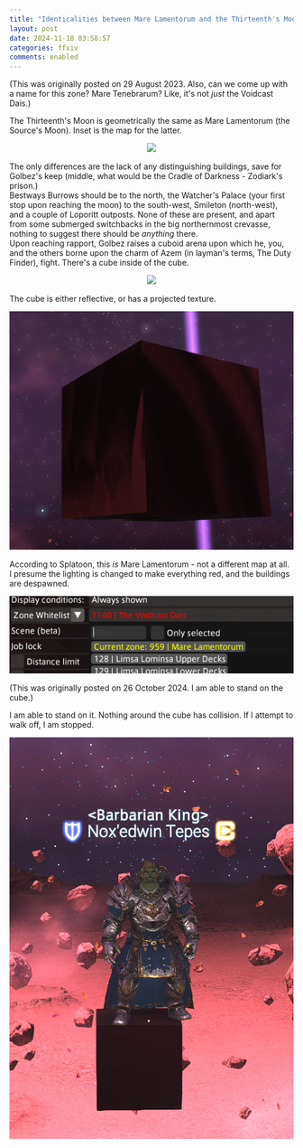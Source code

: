 ```yaml
---
title: "Identicalities between Mare Lamentorum and the Thirteenth's Moon"
layout: post
date: 2024-11-18 03:58:57
categories: ffxiv
comments: enabled
---
```

(This was originally posted on 29 August 2023. Also, can we come up with a name for this zone? Mare Tenebrarum? Like, it's not *just* the Voidcast Dais.)  

The Thirteenth's Moon is geometrically the same as Mare Lamentorum (the Source's Moon). Inset is the map for the latter.  
<center><a href="https://raw.githubusercontent.com/Nox13last/nox13last.github.io/refs/heads/main/_uploads/Voidcast_1.png"><img src="https://raw.githubusercontent.com/Nox13last/nox13last.github.io/refs/heads/main/_uploads/Voidcast_1.png" width="600"></a></center>  

The only differences are the lack of any distinguishing buildings, save for Golbez's keep (middle, what would be the Cradle of Darkness - Zodiark's prison.)  
Bestways Burrows should be to the north, the Watcher's Palace (your first stop upon reaching the moon) to the south-west, Smileton (north-west), and a couple of Loporitt outposts. None of these are present, and apart from some submerged switchbacks in the big northernmost crevasse, nothing to suggest there should be *anything* there.  
Upon reaching rapport, Golbez raises a cuboid arena upon which he, you, and the others borne upon the charm of Azem (in layman's terms, The Duty Finder), fight. There's a cube inside of the cube.  
<center><a href="https://raw.githubusercontent.com/Nox13last/nox13last.github.io/refs/heads/main/_uploads/Voidcast_2.png"><img src="https://raw.githubusercontent.com/Nox13last/nox13last.github.io/refs/heads/main/_uploads/Voidcast_2.png" width="600"></a></center>  

The cube is either reflective, or has a projected texture.  
<center><a href="https://raw.githubusercontent.com/Nox13last/nox13last.github.io/refs/heads/main/_uploads/Voidcast_3.png"><img src="https://raw.githubusercontent.com/Nox13last/nox13last.github.io/refs/heads/main/_uploads/Voidcast_3.png" width="600"></a></center>  

According to Splatoon, this *is* Mare Lamentorum - not a different map at all. I presume the lighting is changed to make everything red, and the buildings are despawned.  
<center><a href="https://raw.githubusercontent.com/Nox13last/nox13last.github.io/refs/heads/main/_uploads/Voidcast_4.png"><img src="https://raw.githubusercontent.com/Nox13last/nox13last.github.io/refs/heads/main/_uploads/Voidcast_4.png" width="600"></a></center>  

(This was originally posted on 26 October 2024. I am able to stand on the cube.)

I am able to stand on it.  Nothing around the cube has collision. If I attempt to walk off, I am stopped.  
<center><a href="https://raw.githubusercontent.com/Nox13last/nox13last.github.io/refs/heads/main/_uploads/Voidcast_5.png"><img src="https://raw.githubusercontent.com/Nox13last/nox13last.github.io/refs/heads/main/_uploads/Voidcast_5.png" width="600"></a></center> 
